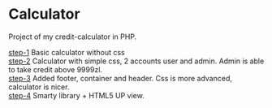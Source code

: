 # Calculator
Project of my credit-calculator in PHP.

<a href="https://github.com/przemuszgodus/Kalkulator/tree/step-1">step-1</a> Basic calculator without css</br>
<a href="https://github.com/przemuszgodus/Kalkulator/tree/step-2">step-2</a> Calculator with simple css, 2 accounts user and admin. Admin is able to take credit above 9999zl.</br>
<a href="https://github.com/przemuszgodus/Kalkulator/tree/step-3">step-3</a> Added footer, container and header. Css is more advanced, calculator is nicer. </br>
<a href="https://github.com/przemuszgodus/Kalkulator/tree/step-4">step-4</a> Smarty library + HTML5 UP view.
